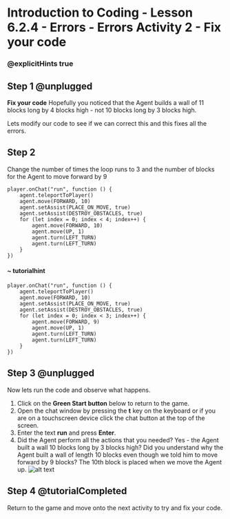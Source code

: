 # Introduction to Coding - Lesson 6.2.4 - Errors - Errors Activity 2 - Fix your code
### @explicitHints true

## Step 1 @unplugged
**Fix your code**
Hopefully you noticed that the Agent builds a wall of 11 blocks long by 4 blocks high - not 10 blocks long by 3 blocks high.

Lets modify our code to see if we can correct this and this fixes all the errors.

## Step 2 
Change the number of times the loop runs to 3 and the number of blocks for the Agent to move forward by 9
```template
player.onChat("run", function () {
    agent.teleportToPlayer()
    agent.move(FORWARD, 10)
    agent.setAssist(PLACE_ON_MOVE, true)
	agent.setAssist(DESTROY_OBSTACLES, true)
    for (let index = 0; index < 4; index++) {
		agent.move(FORWARD, 10)
		agent.move(UP, 1)
    	agent.turn(LEFT_TURN)
		agent.turn(LEFT_TURN)
    }
})
```
#### ~ tutorialhint
```blocks
player.onChat("run", function () {
    agent.teleportToPlayer()
    agent.move(FORWARD, 10)
    agent.setAssist(PLACE_ON_MOVE, true)
	agent.setAssist(DESTROY_OBSTACLES, true)
    for (let index = 0; index < 3; index++) {
		agent.move(FORWARD, 9)
		agent.move(UP, 1)
    	agent.turn(LEFT_TURN)
		agent.turn(LEFT_TURN)
    }
})
```

## Step 3 @unplugged
Now lets run the code and observe what happens.
1. Click on the **Green Start button** below to return to the game.
2. Open the chat window by pressing the **t** key on the keyboard or if you are on a touchscreen device click the chat button at the top of the screen.
3. Enter the text **run** and press **Enter**.
4. Did the Agent perform all the actions that you needed?
Yes - the Agent built a wall 10 blocks long by 3 blocks high?
Did you understand why the Agent built a wall of length 10 blocks even though we told him to move forward by 9 blocks? The 10th block is placed when we move the Agent up.
![alt text](https://intro.codingcredentials.com/Lesson5/6.2.4/images/1.jpg?raw=true "Run")

## Step 4 @tutorialCompleted
Return to the game and move onto the next activity to try and fix your code.
